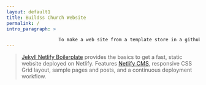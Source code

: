 ```yaml
---
layout: default1
title: Buildss Church Website
permalink: /
intro_paragraph: >

                   To make a web site from a template store in a github.com repository host in netlify.com
---
```




>  [Jekyll Netlify Boilerplate](https://github.com/danurbanowicz/jekyll-netlify-boilerplate)
  provides the basics to get a fast, static website deployed on Netlify.
  Features [Netlify CMS](https://www.netlifycms.org), responsive
  CSS Grid layout, sample
  pages and posts, and a continuous deployment workflow.
